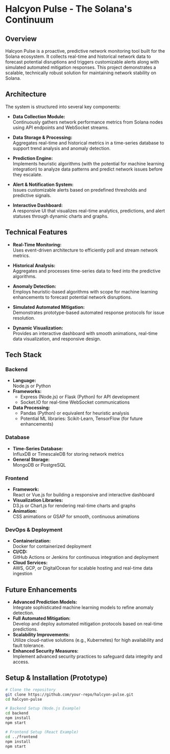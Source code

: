 # Halcyon Pulse - The Solana's Continuum

## Overview
Halcyon Pulse is a proactive, predictive network monitoring tool built for the Solana ecosystem. It collects real-time and historical network data to forecast potential disruptions and triggers customizable alerts along with simulated automated mitigation responses. This project demonstrates a scalable, technically robust solution for maintaining network stability on Solana.

## Architecture
The system is structured into several key components:

- **Data Collection Module:**  
  Continuously gathers network performance metrics from Solana nodes using API endpoints and WebSocket streams.

- **Data Storage & Processing:**  
  Aggregates real-time and historical metrics in a time-series database to support trend analysis and anomaly detection.

- **Prediction Engine:**  
  Implements heuristic algorithms (with the potential for machine learning integration) to analyze data patterns and predict network issues before they escalate.

- **Alert & Notification System:**  
  Issues customizable alerts based on predefined thresholds and predictive signals.

- **Interactive Dashboard:**  
  A responsive UI that visualizes real-time analytics, predictions, and alert statuses through dynamic charts and graphs.

## Technical Features
- **Real-Time Monitoring:**  
  Uses event-driven architecture to efficiently poll and stream network metrics.

- **Historical Analysis:**  
  Aggregates and processes time-series data to feed into the predictive algorithms.

- **Anomaly Detection:**  
  Employs heuristic-based algorithms with scope for machine learning enhancements to forecast potential network disruptions.

- **Simulated Automated Mitigation:**  
  Demonstrates prototype-based automated response protocols for issue resolution.

- **Dynamic Visualization:**  
  Provides an interactive dashboard with smooth animations, real-time data visualization, and responsive design.

## Tech Stack

### Backend
- **Language:**  
  Node.js or Python
- **Frameworks:**  
  - Express (Node.js) or Flask (Python) for API development
  - Socket.IO for real-time WebSocket communications
- **Data Processing:**  
  - Pandas (Python) or equivalent for heuristic analysis
  - Potential ML libraries: Scikit-Learn, TensorFlow (for future enhancements)

### Database
- **Time-Series Database:**  
  InfluxDB or TimescaleDB for storing network metrics
- **General Storage:**  
  MongoDB or PostgreSQL

### Frontend
- **Framework:**  
  React or Vue.js for building a responsive and interactive dashboard
- **Visualization Libraries:**  
  D3.js or Chart.js for rendering real-time charts and graphs
- **Animation:**  
  CSS animations or GSAP for smooth, continuous animations

### DevOps & Deployment
- **Containerization:**  
  Docker for containerized deployment
- **CI/CD:**  
  GitHub Actions or Jenkins for continuous integration and deployment
- **Cloud Services:**  
  AWS, GCP, or DigitalOcean for scalable hosting and real-time data ingestion

## Future Enhancements
- **Advanced Prediction Models:**  
  Integrate sophisticated machine learning models to refine anomaly detection.
- **Full Automated Mitigation:**  
  Develop and deploy automated mitigation protocols based on real-time predictions.
- **Scalability Improvements:**  
  Utilize cloud-native solutions (e.g., Kubernetes) for high availability and fault tolerance.
- **Enhanced Security Measures:**  
  Implement advanced security practices to safeguard data integrity and access.

## Setup & Installation (Prototype)
```bash
# Clone the repository
git clone https://github.com/your-repo/halcyon-pulse.git
cd halcyon-pulse

# Backend Setup (Node.js Example)
cd backend
npm install
npm start

# Frontend Setup (React Example)
cd ../frontend
npm install
npm start
